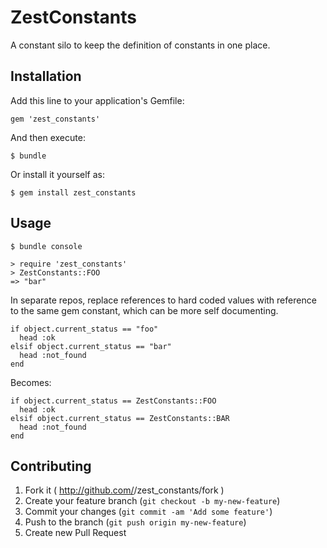 # ZestConstants

A constant silo to keep the definition of constants in one place.

## Installation

Add this line to your application's Gemfile:

    gem 'zest_constants'

And then execute:

    $ bundle

Or install it yourself as:

    $ gem install zest_constants

## Usage

    $ bundle console

    > require 'zest_constants'
    > ZestConstants::FOO
    => "bar"

In separate repos, replace references to hard coded values with reference to
the same gem constant, which can be more self documenting.

    if object.current_status == "foo"
      head :ok
    elsif object.current_status == "bar"
      head :not_found
    end

Becomes:

    if object.current_status == ZestConstants::FOO
      head :ok
    elsif object.current_status == ZestConstants::BAR
      head :not_found
    end


## Contributing

1. Fork it ( http://github.com/<my-github-username>/zest_constants/fork )
2. Create your feature branch (`git checkout -b my-new-feature`)
3. Commit your changes (`git commit -am 'Add some feature'`)
4. Push to the branch (`git push origin my-new-feature`)
5. Create new Pull Request
